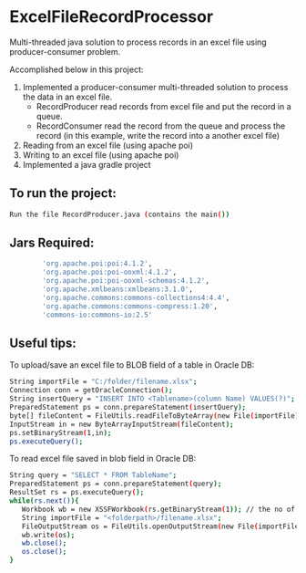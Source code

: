 # ExcelFileRecordProcessor
Multi-threaded java solution to process records in an excel file using producer-consumer problem. 

Accomplished below in this project:
1. Implemented a producer-consumer multi-threaded solution to process the data in an excel file. 
   - RecordProducer read records from excel file and put the record in a queue.
   - RecordConsumer read the record from the queue and process the record (in this example, write the record into a another excel file)
2. Reading from an excel file (using apache poi)
3. Writing to an excel file (using apache poi)
4. Implemented a java gradle project

## To run the project:
```bash
Run the file RecordProducer.java (contains the main())
```

## Jars Required:
```bash
        'org.apache.poi:poi:4.1.2',
        'org.apache.poi:poi-ooxml:4.1.2',
        'org.apache.poi:poi-ooxml-schemas:4.1.2',
        'org.apache.xmlbeans:xmlbeans:3.1.0',      
        'org.apache.commons:commons-collections4:4.4',
        'org.apache.commons:commons-compress:1.20',
        'commons-io:commons-io:2.5'
```

## Useful tips:
To upload/save an excel file to BLOB field of a table in Oracle DB:

```bash
String importFile = "C:/folder/filename.xlsx";
Connection conn = getOracleConnection();
String insertQuery = "INSERT INTO <Tablename>(column Name) VALUES(?)";
PreparedStatement ps = conn.prepareStatement(insertQuery);
byte[] fileContent = FileUtils.readFileToByteArray(new File(importFile));
InputStream in = new ByteArrayInputStream(fileContent);
ps.setBinaryStream(1,in);
ps.executeQuery();
```
To read excel file saved in blob field in Oracle DB:
```bash
String query = "SELECT * FROM TableName";
PreparedStatement ps = conn.prepareStatement(query);
ResultSet rs = ps.executeQuery();
while(rs.next()){
   Workbook wb = new XSSFWorkbook(rs.getBinaryStream(1)); // the no of the blob field in the select query used
   String importFile = "<folderpath>/filename.xlsx";
   FileOutputStream os = FileUtils.openOutputStream(new File(importFile));
   wb.write(os);
   wb.close();
   os.close();
}
```












